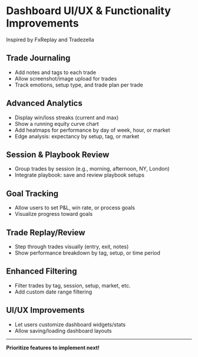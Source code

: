 # Dashboard UI/UX & Functionality Improvements

Inspired by FxReplay and Tradezella

## Trade Journaling
- Add notes and tags to each trade
- Allow screenshot/image upload for trades
- Track emotions, setup type, and trade plan per trade

## Advanced Analytics
- Display win/loss streaks (current and max)
- Show a running equity curve chart
- Add heatmaps for performance by day of week, hour, or market
- Edge analysis: expectancy by setup, tag, or market

## Session & Playbook Review
- Group trades by session (e.g., morning, afternoon, NY, London)
- Integrate playbook: save and review playbook setups

## Goal Tracking
- Allow users to set P&L, win rate, or process goals
- Visualize progress toward goals

## Trade Replay/Review
- Step through trades visually (entry, exit, notes)
- Show performance breakdown by tag, setup, or time period

## Enhanced Filtering
- Filter trades by tag, session, setup, market, etc.
- Add custom date range filtering

## UI/UX Improvements
- Let users customize dashboard widgets/stats
- Allow saving/loading dashboard layouts

---

**Prioritize features to implement next!** 